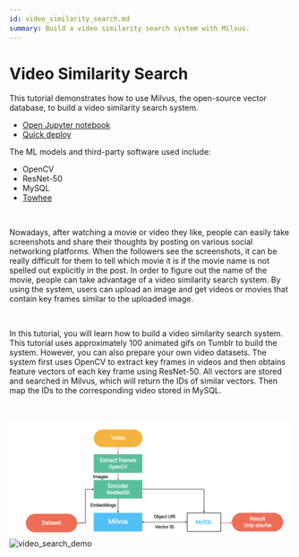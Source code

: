 ```yaml
---
id: video_similarity_search.md
summary: Build a video similarity search system with Milvus. 
---
```


# Video Similarity Search

This tutorial demonstrates how to use Milvus, the open-source vector database, to build a video similarity search system.
- [Open Jupyter notebook](https://github.com/towhee-io/examples/tree/main/video/reverse_video_search)
- [Quick deploy](https://github.com/milvus-io/bootcamp/blob/master/solutions/video/video_similarity_search/quick_deploy)

The ML models and third-party software used include:
- OpenCV
- ResNet-50
- MySQL
- [Towhee](https://towhee.io/)

<br/>

Nowadays, after watching a movie or video they like, people can easily take screenshots and share their thoughts by posting on various social networking platforms. When the followers see the screenshots, it can be really difficult for them to tell which movie it is if the movie name is not spelled out explicitly in the post. In order to figure out the name of the movie, people can take advantage of a video similarity search system. By using the system, users can upload an image and get videos or movies that contain key frames similar to the uploaded image.

<br/>

In this tutorial, you will learn how to build a video similarity search system. This tutorial uses approximately 100 animated gifs on Tumblr to build the system. However, you can also prepare your own video datasets. The system first uses OpenCV to extract key frames in videos and then obtains feature vectors of each key frame using ResNet-50. All vectors are stored and searched in Milvus, which will return the IDs of similar vectors. Then map the IDs to the corresponding video stored in MySQL.

<br/>

![video_search](../../../assets/video_search.png "Workflow of a video similarity search system.")
![video_search_demo](../../../assets/video_search_demo.gif "Demo of a video similarity search system.")
